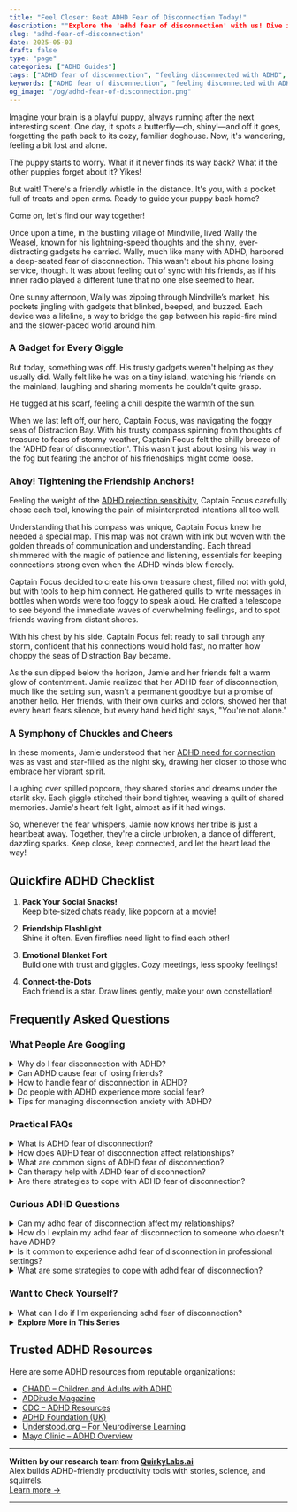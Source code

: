 ```yaml
---
title: "Feel Closer: Beat ADHD Fear of Disconnection Today!"
description: ""Explore the 'adhd fear of disconnection' with us! Dive into a cozy, uplifting blog that makes you feel seen and guides you back to connection. Let's journey together!""
slug: "adhd-fear-of-disconnection"
date: 2025-05-03
draft: false
type: "page"
categories: ["ADHD Guides"]
tags: ["ADHD fear of disconnection", "feeling disconnected with ADHD", "ADHD emotional challenges", "managing ADHD disconnection", "coping with ADHD isolation", "ADHD and social bonds", "reconnecting with ADHD friends"]
keywords: ["ADHD fear of disconnection", "feeling disconnected with ADHD", "ADHD emotional challenges", "managing ADHD disconnection", "coping with ADHD isolation", "ADHD and social bonds", "reconnecting with ADHD friends"]
og_image: "/og/adhd-fear-of-disconnection.png"
---
```


Imagine your brain is a playful puppy, always running after the next interesting scent. One day, it spots a butterfly—oh, shiny!—and off it goes, forgetting the path back to its cozy, familiar doghouse. Now, it's wandering, feeling a bit lost and alone.

The puppy starts to worry. What if it never finds its way back? What if the other puppies forget about it? Yikes!

But wait! There's a friendly whistle in the distance. It's you, with a pocket full of treats and open arms. Ready to guide your puppy back home?

Come on, let's find our way together!

Once upon a time, in the bustling village of Mindville, lived Wally the Weasel, known for his lightning-speed thoughts and the shiny, ever-distracting gadgets he carried. Wally, much like many with ADHD, harbored a deep-seated fear of disconnection. This wasn't about his phone losing service, though. It was about feeling out of sync with his friends, as if his inner radio played a different tune that no one else seemed to hear.

One sunny afternoon, Wally was zipping through Mindville’s market, his pockets jingling with gadgets that blinked, beeped, and buzzed. Each device was a lifeline, a way to bridge the gap between his rapid-fire mind and the slower-paced world around him.

### A Gadget for Every Giggle

But today, something was off. His trusty gadgets weren't helping as they usually did. Wally felt like he was on a tiny island, watching his friends on the mainland, laughing and sharing moments he couldn’t quite grasp. 

He tugged at his scarf, feeling a chill despite the warmth of the sun.

When we last left off, our hero, Captain Focus, was navigating the foggy seas of Distraction Bay. With his trusty compass spinning from thoughts of treasure to fears of stormy weather, Captain Focus felt the chilly breeze of the 'ADHD fear of disconnection'. This wasn't just about losing his way in the fog but fearing the anchor of his friendships might come loose.

### Ahoy! Tightening the Friendship Anchors!

Feeling the weight of the [ADHD rejection sensitivity](/pages/adhd-rejection-sensitivity/), Captain Focus carefully chose each tool, knowing the pain of misinterpreted intentions all too well.

Understanding that his compass was unique, Captain Focus knew he needed a special map. This map was not drawn with ink but woven with the golden threads of communication and understanding. Each thread shimmered with the magic of patience and listening, essentials for keeping connections strong even when the ADHD winds blew fiercely.

Captain Focus decided to create his own treasure chest, filled not with gold, but with tools to help him connect. He gathered quills to write messages in bottles when words were too foggy to speak aloud. He crafted a telescope to see beyond the immediate waves of overwhelming feelings, and to spot friends waving from distant shores.

With his chest by his side, Captain Focus felt ready to sail through any storm, confident that his connections would hold fast, no matter how choppy the seas of Distraction Bay became.

As the sun dipped below the horizon, Jamie and her friends felt a warm glow of contentment. Jamie realized that her ADHD fear of disconnection, much like the setting sun, wasn't a permanent goodbye but a promise of another hello. Her friends, with their own quirks and colors, showed her that every heart fears silence, but every hand held tight says, "You're not alone."

### A Symphony of Chuckles and Cheers

In these moments, Jamie understood that her [ADHD need for connection](/pages/adhd-need-for-connection/) was as vast and star-filled as the night sky, drawing her closer to those who embrace her vibrant spirit.

Laughing over spilled popcorn, they shared stories and dreams under the starlit sky. Each giggle stitched their bond tighter, weaving a quilt of shared memories. Jamie's heart felt light, almost as if it had wings.

So, whenever the fear whispers, Jamie now knows her tribe is just a heartbeat away. Together, they're a circle unbroken, a dance of different, dazzling sparks. Keep close, keep connected, and let the heart lead the way!

## Quickfire ADHD Checklist

1. **Pack Your Social Snacks!**  
   Keep bite-sized chats ready, like popcorn at a movie!

2. **Friendship Flashlight**  
   Shine it often. Even fireflies need light to find each other!

3. **Emotional Blanket Fort**  
   Build one with trust and giggles. Cozy meetings, less spooky feelings!

4. **Connect-the-Dots**  
   Each friend is a star. Draw lines gently, make your own constellation!

## Frequently Asked Questions



### What People Are Googling

<details><summary>Why do I fear disconnection with ADHD?</summary><p>It’s completely understandable to feel that fear of disconnection when you have ADHD. Many times, the challenges with maintaining consistent focus and managing impulsive reactions can make social interactions a bit tricky, leading to worries about how well we connect with others. Remember, it’s okay to acknowledge this fear, and it’s a common feeling among many with ADHD. Embracing strategies that enhance communication and self-understanding can really help in strengthening those connections and reducing those fears. You're not alone in this, and taking small steps can make a big difference in feeling more secure in your relationships.</p></details>
<details><summary>Can ADHD cause fear of losing friends?</summary><p>Absolutely, feeling worried about losing friends can be a common experience for those with ADHD. The challenges with social cues, impulsivity, and maintaining attention in conversations might make relationships feel a bit more daunting. Remember, it's perfectly normal to feel this way, and it's a reflection of your deep care for your connections. Reaching out and sharing your feelings with friends can not only ease your worries but also strengthen your bonds.</p></details>
<details><summary>How to handle fear of disconnection in ADHD?</summary><p>It’s completely understandable to feel a fear of disconnection if you have ADHD. Sometimes, our brains might get caught up in the what-ifs or worry about misunderstandings in relationships. A good strategy is to openly communicate your feelings and needs with those close to you. This not only helps in creating deeper connections but also builds a support system where you feel understood and valued. Remember, it’s okay to seek reassurance and express how you feel – it’s part of taking care of your emotional health!</p></details>
<details><summary>Do people with ADHD experience more social fear?</summary><p>Absolutely, many individuals with ADHD do find themselves experiencing heightened social fear or anxiety. This often stems from challenges with attention regulation and impulse control, which can make social interactions feel unpredictable or overwhelming. It's also common to worry about being judged for symptoms like interrupting or forgetfulness. Remember, you're not alone in feeling this way, and it's perfectly okay to seek support and strategies that can make social situations feel more manageable and enjoyable.</p></details>
<details><summary>Tips for managing disconnection anxiety with ADHD?</summary><p>Absolutely, disconnection anxiety can be really challenging, especially with ADHD. A great first step is to establish a routine that includes regular check-ins with friends or loved ones, whether through a quick text, call, or even a set time each week for a coffee chat. This not only keeps connections strong but also provides comforting predictability. Additionally, mindfulness techniques like deep breathing or meditation can help manage the anxiety itself, making you feel more grounded and secure. Remember, it’s perfectly okay to seek support when you need it, and people generally love to know they’re valued in your life!</p></details>



### Practical FAQs

<details><summary>What is ADHD fear of disconnection?</summary><p>ADHD fear of disconnection is a common feeling among individuals with ADHD, where there's a worry about being misunderstood, rejected, or not fitting in due to differences in how they think or interact. This fear can stem from past experiences of not connecting with others or feeling out of place. It’s like when you’re trying to join a conversation, but worry your thoughts might not come out right, or you might not keep up. Remember, it's perfectly okay to feel this way, and it’s important to seek supportive environments and relationships where your unique way of being is appreciated and celebrated.</p></details>
<details><summary>How does ADHD fear of disconnection affect relationships?</summary><p>Absolutely, this is such an important aspect to explore. For those with ADHD, the fear of disconnection, often stemming from past experiences of misunderstandings or feeling out of sync with others, can really color how they interact in relationships. This fear might cause someone to either withdraw or overcompensate in social and intimate settings, anxious about losing important connections. It's key to communicate openly about these feelings, ensuring that both parties understand each other's needs and fears, fostering a warmer, more supportive bond.</p></details>
<details><summary>What are common signs of ADHD fear of disconnection?</summary><p>Absolutely, it's really insightful to explore how ADHD can impact our feelings of connection. Common signs of ADHD fear of disconnection might include a heightened sensitivity to rejection or criticism, often referred to as rejection sensitive dysphoria. This can lead someone to frequently seek reassurance in relationships or to interpret neutral actions as negative. It’s also common to see overthinking or obsessing over past interactions, worrying about how they were perceived by others. Remember, these feelings, while challenging, are a normal part of the experience for many with ADHD, and you're definitely not alone in this.</p></details>
<details><summary>Can therapy help with ADHD fear of disconnection?</summary><p>Absolutely, therapy can be a wonderful resource when you're dealing with the fear of disconnection that sometimes comes with ADHD. This fear often stems from past experiences of misunderstandings or feeling out of sync with others due to ADHD symptoms. A therapist can help you explore these feelings in a safe and supportive environment, providing strategies to enhance your communication and relationship-building skills. Together, you can work on building confidence in your connections, ensuring you feel more secure and understood in your relationships.</p></details>
<details><summary>Are there strategies to cope with ADHD fear of disconnection?</summary><p>Absolutely, and it’s wonderful that you’re reaching out to find strategies that work for you. One effective approach is to establish regular check-ins with friends and loved ones, which can create a reassuring structure and deepen your connections. Additionally, engaging in group activities that align with your interests can help you feel more grounded and connected to a community. Remember, it’s perfectly okay to communicate your feelings and needs to others – most people will appreciate your honesty and may even relate to your feelings.</p></details>



### Curious ADHD Questions

<details><summary>Can my adhd fear of disconnection affect my relationships?</summary><p>Absolutely, your concern is quite valid! Many folks with ADHD sometimes fear disconnection or rejection, which can indeed impact relationships. This can stem from past experiences where ADHD symptoms may have led to misunderstandings or conflicts. The key is open communication and self-awareness—sharing your feelings and experiences with loved ones can help build stronger, more understanding connections. Remember, you're not alone in this, and reaching out for support can make a big difference!</p></details>
<details><summary>How do I explain my adhd fear of disconnection to someone who doesn't have ADHD?</summary><p>Explaining your ADHD and the fear of disconnection to someone who doesn’t have it can feel daunting, but it’s really great that you’re reaching out to bridge that understanding. Start by sharing how ADHD affects your brain’s wiring differently, particularly in how you manage emotions and connections. You might explain that this sometimes amplifies your feelings of being left out or misunderstood, which can intensify fears of disconnection. It’s helpful to use specific examples of situations that trigger this fear, so they can understand your experience more vividly. Remember, opening up about your feelings is a brave step towards building stronger, more empathetic connections.</p></details>
<details><summary>Is it common to experience adhd fear of disconnection in professional settings?</summary><p>Absolutely, it's quite common to feel a fear of disconnection in professional settings when you have ADHD. This might stem from worries about not fitting in or concern that others might not understand your way of processing information and communicating. Remember, each workplace has its own culture, and finding your place within it can take time. It’s perfectly okay to seek support and to ask for clarification or adjustments when needed to feel more connected and engaged. You're definitely not alone in this feeling!</p></details>
<details><summary>What are some strategies to cope with adhd fear of disconnection?</summary><p>Feeling connected is so important, isn't it? When ADHD stirs up fears of disconnection, one cozy strategy is to nurture your relationships through regular check-ins or small gatherings. This could be as simple as sending a thoughtful text or sharing a coffee. Also, try engaging in activities together that play to your strengths and interests, which can boost your confidence and help maintain those bonds. Remember, it's perfectly okay to express your feelings to your friends or loved ones—they often appreciate the honesty and the chance to support you.</p></details>



### Want to Check Yourself?

<details><summary>What can I do if I'm experiencing adhd fear of disconnection?</summary><p>Experiencing a fear of disconnection due to ADHD is quite common, and it's okay to feel this way. A good first step is to communicate your feelings with friends and loved ones, explaining how ADHD affects your social interactions. Together, you can create understanding and strategies that help maintain your connections. Also, consider joining support groups where you can meet others with similar experiences; knowing you're not alone can be incredibly comforting and empowering.</p></details>

<script type="application/ld+json">
{
  "@context": "https://schema.org",
  "@type": "FAQPage",
  "mainEntity": [
    {
      "@type": "Question",
      "name": "Why do I fear disconnection with ADHD?",
      "acceptedAnswer": {
        "@type": "Answer",
        "text": "It\u2019s completely understandable to feel that fear of disconnection when you have ADHD. Many times, the challenges with maintaining consistent focus and managing impulsive reactions can make social interactions a bit tricky, leading to worries about how well we connect with others. Remember, it\u2019s okay to acknowledge this fear, and it\u2019s a common feeling among many with ADHD. Embracing strategies that enhance communication and self-understanding can really help in strengthening those connections and reducing those fears. You're not alone in this, and taking small steps can make a big difference in feeling more secure in your relationships."
      }
    },
    {
      "@type": "Question",
      "name": "Can ADHD cause fear of losing friends?",
      "acceptedAnswer": {
        "@type": "Answer",
        "text": "Absolutely, feeling worried about losing friends can be a common experience for those with ADHD. The challenges with social cues, impulsivity, and maintaining attention in conversations might make relationships feel a bit more daunting. Remember, it's perfectly normal to feel this way, and it's a reflection of your deep care for your connections. Reaching out and sharing your feelings with friends can not only ease your worries but also strengthen your bonds."
      }
    },
    {
      "@type": "Question",
      "name": "How to handle fear of disconnection in ADHD?",
      "acceptedAnswer": {
        "@type": "Answer",
        "text": "It\u2019s completely understandable to feel a fear of disconnection if you have ADHD. Sometimes, our brains might get caught up in the what-ifs or worry about misunderstandings in relationships. A good strategy is to openly communicate your feelings and needs with those close to you. This not only helps in creating deeper connections but also builds a support system where you feel understood and valued. Remember, it\u2019s okay to seek reassurance and express how you feel \u2013 it\u2019s part of taking care of your emotional health!"
      }
    },
    {
      "@type": "Question",
      "name": "Do people with ADHD experience more social fear?",
      "acceptedAnswer": {
        "@type": "Answer",
        "text": "Absolutely, many individuals with ADHD do find themselves experiencing heightened social fear or anxiety. This often stems from challenges with attention regulation and impulse control, which can make social interactions feel unpredictable or overwhelming. It's also common to worry about being judged for symptoms like interrupting or forgetfulness. Remember, you're not alone in feeling this way, and it's perfectly okay to seek support and strategies that can make social situations feel more manageable and enjoyable."
      }
    },
    {
      "@type": "Question",
      "name": "Tips for managing disconnection anxiety with ADHD?",
      "acceptedAnswer": {
        "@type": "Answer",
        "text": "Absolutely, disconnection anxiety can be really challenging, especially with ADHD. A great first step is to establish a routine that includes regular check-ins with friends or loved ones, whether through a quick text, call, or even a set time each week for a coffee chat. This not only keeps connections strong but also provides comforting predictability. Additionally, mindfulness techniques like deep breathing or meditation can help manage the anxiety itself, making you feel more grounded and secure. Remember, it\u2019s perfectly okay to seek support when you need it, and people generally love to know they\u2019re valued in your life!"
      }
    }
  ]
}
</script>
<script type="application/ld+json">
{
  "@context": "https://schema.org",
  "@type": "Article",
  "author": {
    "@type": "Person",
    "name": "QuirkyLabs",
    "url": "https://quirkylabs.ai/about"
  },
  "headline": "\"Feel Closer: Beat ADHD Fear of Disconnection Today!\"",
  "mainEntityOfPage": "https://blog.quirkylabs.ai/pages/adhd-fear-of-disconnection/",
  "datePublished": "2025-05-03"
}
</script>
<script type="application/ld+json">
{
  "@context": "https://schema.org",
  "@type": "BreadcrumbList",
  "itemListElement": [
    {
      "@type": "ListItem",
      "position": 1,
      "name": "Home",
      "item": "https://quirkylabs.ai/"
    },
    {
      "@type": "ListItem",
      "position": 2,
      "name": "Blog",
      "item": "https://blog.quirkylabs.ai/"
    },
    {
      "@type": "ListItem",
      "position": 3,
      "name": "\"Feel Closer: Beat ADHD Fear of Disconnection Today!\"",
      "item": "https://blog.quirkylabs.ai/pages/adhd-fear-of-disconnection/"
    }
  ]
}
</script>

<details>
<summary><strong>Explore More in This Series</strong></summary>

- [Adhd Dont Fit In](/pages/adhd-dont-fit-in/)
- [Adhd Social Burnout](/pages/adhd-social-burnout/)
- [Adhd Loneliness In Relationships](/pages/adhd-loneliness-in-relationships/)
- [Adhd Isolation As Adult](/pages/adhd-isolation-as-adult/)
- [Adhd Nobody Gets My Brain](/pages/adhd-nobody-gets-my-brain/)
- [Adhd Longing For Understanding](/pages/adhd-longing-for-understanding/)
- [Adhd No One Understands Me](/pages/adhd-no-one-understands-me/)
- [Adhd Need For Connection](/pages/adhd-need-for-connection/)
</details>



## Trusted ADHD Resources

Here are some ADHD resources from reputable organizations:

- [CHADD – Children and Adults with ADHD](https://chadd.org)
- [ADDitude Magazine](https://www.additudemag.com)
- [CDC – ADHD Resources](https://www.cdc.gov/ncbddd/adhd)
- [ADHD Foundation (UK)](https://www.adhdfoundation.org.uk)
- [Understood.org – For Neurodiverse Learning](https://www.understood.org)
- [Mayo Clinic – ADHD Overview](https://www.mayoclinic.org/diseases-conditions/adhd)


---

**Written by our research team from [QuirkyLabs.ai](https://quirkylabs.ai)**  
Alex builds ADHD-friendly productivity tools with stories, science, and squirrels.  
[Learn more →](https://quirkylabs.ai)

---
